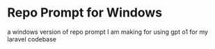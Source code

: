 # Repo Prompt for Windows
 a windows version of repo prompt I am making for using gpt o1 for my laravel codebase

